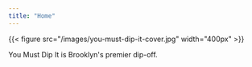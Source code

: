 ```yaml
---
title: "Home"
---
```

{{< figure src="/images/you-must-dip-it-cover.jpg" width="400px" >}}

You Must Dip It is Brooklyn's premier dip-off.
